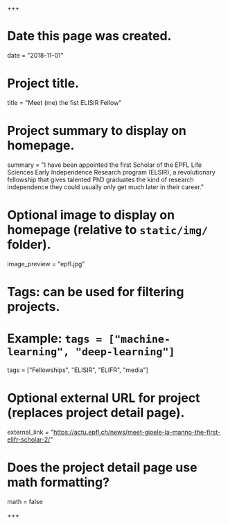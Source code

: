 +++
# Date this page was created.
date = "2018-11-01"

# Project title.
title = "Meet (me) the fist ELISIR Fellow"

# Project summary to display on homepage.
summary = "I have been appointed the first Scholar of the EPFL Life Sciences Early Independence Research program (ELSIR), a revolutionary fellowship that gives talented PhD graduates the kind of research independence they could usually only get much later in their career."

# Optional image to display on homepage (relative to `static/img/` folder).
image_preview = "epfl.jpg"

# Tags: can be used for filtering projects.
# Example: `tags = ["machine-learning", "deep-learning"]`
tags = ["Fellowships", "ELISIR", "ELIFR", "media"]

# Optional external URL for project (replaces project detail page).
external_link = "https://actu.epfl.ch/news/meet-gioele-la-manno-the-first-elifr-scholar-2/"

# Does the project detail page use math formatting?
math = false

+++
